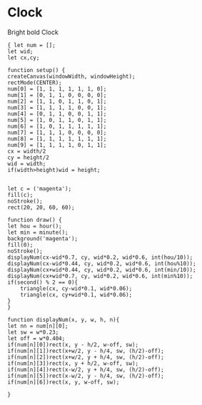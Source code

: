 # Clock
Bright bold Clock

	{ let num = [];
	let wid;
	let cx,cy;

	function setup() {
	createCanvas(windowWidth, windowHeight);
	rectMode(CENTER);
	num[0] = [1, 1, 1, 1, 1, 1, 0];
	num[1] = [0, 1, 1, 0, 0, 0, 0];
	num[2] = [1, 1, 0, 1, 1, 0, 1];
	num[3] = [1, 1, 1, 1, 0, 0, 1];
	num[4] = [0, 1, 1, 0, 0, 1, 1];
	num[5] = [1, 0, 1, 1, 0, 1, 1];
	num[6] = [1, 0, 1, 1, 1, 1, 1];
	num[7] = [1, 1, 1, 0, 0, 0, 0];
	num[8] = [1, 1, 1, 1, 1, 1, 1];
	num[9] = [1, 1, 1, 1, 0, 1, 1];
	cx = width/2
	cy = height/2
	wid = width;
	if(width>height)wid = height;
	

	let c = ('magenta');
	fill(c);
	noStroke();
	rect(20, 20, 60, 60);

	function draw() {
	let hou = hour();
	let min = minute();
	background('magenta');
	fill(0);
	noStroke();
	displayNum(cx-wid*0.7, cy, wid*0.2, wid*0.6, int(hou/10));
	displayNum(cx-wid*0.44, cy, wid*0.2, wid*0.6, int(hou%10));
	displayNum(cx+wid*0.44, cy, wid*0.2, wid*0.6, int(min/10));
	displayNum(cx+wid*0.7, cy, wid*0.2, wid*0.6, int(min%10));
	if(second() % 2 == 0){
		triangle(cx, cy-wid*0.1, wid*0.06);
		triangle(cx, cy+wid*0.1, wid*0.06);
	}
	}

	function displayNum(x, y, w, h, n){
	let nn = num[n][0];
	let sw = w*0.23;
	let off = w*0.404;
	if(num[n][0])rect(x, y - h/2, w-off, sw);
	if(num[n][1])rect(x+w/2, y - h/4, sw, (h/2)-off);
	if(num[n][2])rect(x+w/2, y + h/4, sw, (h/2)-off);
	if(num[n][3])rect(x, y + h/2, w-off, sw);
	if(num[n][4])rect(x-w/2, y + h/4, sw, (h/2)-off);
	if(num[n][5])rect(x-w/2, y - h/4, sw, (h/2)-off);
	if(num[n][6])rect(x, y, w-off, sw);
	
	}
	

